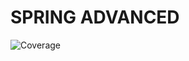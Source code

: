 # SPRING ADVANCED
![Coverage](https://github.com/user-attachments/assets/987e570d-c556-4338-a543-a7041a7b335f)
